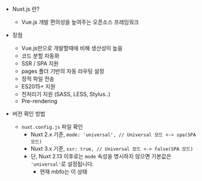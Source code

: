 - Nuxt.js 란?
	- Vue.js 개발 편의성을 높여주는 오픈소스 프레임워크

- 장점
	- Vue.js만으로 개발할때에 비해 생산성이 높음
	- 코드 분할 자동화
	- SSR / SPA 지원
	- pages 폴더 기반의 자동 라우팅 설정
	- 정적 파일 전송
	- ES2015+ 지원
	- 전처리기 지원 (SASS, LESS, Stylus..)
	- Pre-rendering

- 버전 확인 방법
	- `nuxt.config.js` 파일 확인
		- Nuxt 2.x 기준,  `mode: 'universal', // Universal 모드 <-> spa(SPA 모드)`
		- Nuxt 3.x 기준, `ssr: true, // Universal 모드 <-> false(SPA 모드)`
		- 단, Nuxt 2.13 이후로는 `mode` 속성을 명시하지 않으면 기본값은 `'universal'`로 설정됩니다.
			- 현재 mbfo는 이 상태